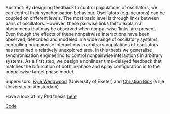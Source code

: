 ---
---
Abstract:
By designing feedback to control populations of oscillators, we can control their synchonisation behaviour. Oscillators (e.g. neurons) can be coupled on different levels. The most basic level is through links between pairs of oscillators. However, these pairwise links fail to explain all phenomena that may be observed when nonpairwise ‘links’ are present. Even though the effects of these nonpairwise interactions have been observed, described and modeled in a wide range of oscillatory systems, controlling nonpairwise interactions in arbitrary populations of oscillators has remained a relatively unexplored area. In this thesis we generalise synchronisation engineering to control nonpairwise interactions in arbitrary systems. As a first step, we design a nonlinear time-delayed feedback that matches the bifurcation of both in-phase and splay configuration in to the nonpairwise target phase model.

Supervisors: [Kyle Wedgwood](https://empslocal.ex.ac.uk/people/staff/kcaw201/) (University of Exeter)
and [Christian Bick](https://www.math.vu.nl/~bick/) (Vrije University of Amsterdam)

Have a look at my Phd thesis [here](/assets/Liefting_Designing_the_Dynamics_of_Coupled_Oscillators.pdf)

[Code](https://github.com/liefting/sync_engineering)
